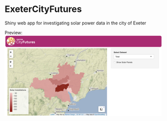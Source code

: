 # ExeterCityFutures
Shiny web app for investigating solar power data in the city of Exeter

Preview:
![Shiny App](https://github.com/MattWear21/ExeterCityFutures/blob/main/ecf.png)
